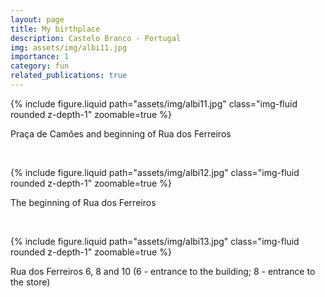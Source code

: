 ```yaml
---
layout: page
title: My birthplace
description: Castelo Branco - Portugal
img: assets/img/albi11.jpg
importance: 1
category: fun
related_publications: true
---
```


<div class="row mt-3">
    <div class="col-sm-16 mt-3 mt-md-0">
        {% include figure.liquid path="assets/img/albi11.jpg" class="img-fluid rounded z-depth-1" zoomable=true %}
    </div>
</div>

Praça de Camões and beginning of Rua dos Ferreiros

&nbsp;

<div class="row mt-3">
    <div class="col-sm-20 mt-3 mt-md-0">
        {% include figure.liquid path="assets/img/albi12.jpg" class="img-fluid rounded z-depth-1" zoomable=true %}
    </div>
</div>

The beginning of Rua dos Ferreiros

&nbsp;

<div class="row mt-3">
    <div class="col-sm-16 mt-3 mt-md-0">
        {% include figure.liquid path="assets/img/albi13.jpg" class="img-fluid rounded z-depth-1" zoomable=true %}
    </div>
</div>

Rua dos Ferreiros 6, 8 and 10 (6 - entrance to the building; 8 - entrance to the store)

&nbsp;

<script src="https://giscus.app/client.js"
        data-repo="pratajo/pratajo.github.io"
        data-repo-id="R_kgDONl93Sw"
        data-category="Comments"
        data-category-id="DIC_kwDONl93S84Cl7yv"
        data-mapping="title"
        data-strict="1"
        data-reactions-enabled="1"
        data-emit-metadata="0"
        data-input-position="bottom"
        data-theme="preferred_color_scheme"
        data-lang="en"
        crossorigin="anonymous"
        async>
</script>
